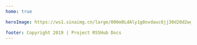 ```yaml
---
home: true

heroImage: https://ws1.sinaimg.cn/large/006m0LdAly1g0ovdauc6jj30d20d2wgm.jpg

footer: Copyright 2019 | Project RSSHub Docs
---
```

